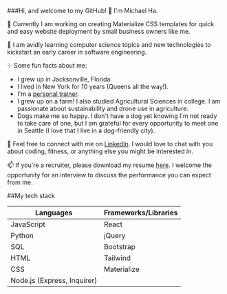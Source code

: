 ###Hi, and welcome to my GitHub! 👋 I'm Michael Ha.

🔭 Currently I am working on creating Materialize CSS templates for quick and easy website deployment by small business owners like me.

🌱 I am avidly learning computer science topics and new technologies to kickstart an early career in software engineering. 

✨ Some fun facts about me:
* I grew up in Jacksonville, Florida.
* I lived in New York for 10 years (Queens all the way!).
* I'm a [personal trainer](https://squat.coach/).
* I grew up on a farm!  I also studied Agricultural Sciences in college.  I am passionate about sustainability and drone use in agriculture.
* Dogs make me so happy.  I don't have a dog yet knowing I'm not ready to take care of one, but I am grateful for every opportunity to meet one in Seattle (I love that I live in a dog-friendly city).

💬 Feel free to connect with me on [LinkedIn](https://linkedin.com/in/westkorea/).  I would love to chat with you about coding, fitness, or anything else you might be interested in.

📫 If you're a recruiter, please download my resume [here](http://qwods.dev/).  I welcome the opportunity for an interview to discuss the performance you can expect from me.


##My tech stack

Languages | Frameworks/Libraries
------------- | -------------
JavaScript | React
Python | jQuery
SQL | Bootstrap
HTML | Tailwind
CSS | Materialize
| Node.js (Express, Inquirer)

<!--
**west-korea/west-korea** is a ✨ _special_ ✨ repository because its `README.md` (this file) appears on your GitHub profile.

Here are some ideas to get you started:

- 🔭 I’m currently working on ...
- 🌱 I’m currently learning ...
- 👯 I’m looking to collaborate on ...
- 🤔 I’m looking for help with ...
- 💬 Ask me about ...
- 📫 How to reach me: ...
- 😄 Pronouns: ...
- ⚡ Fun fact: ...
-->

